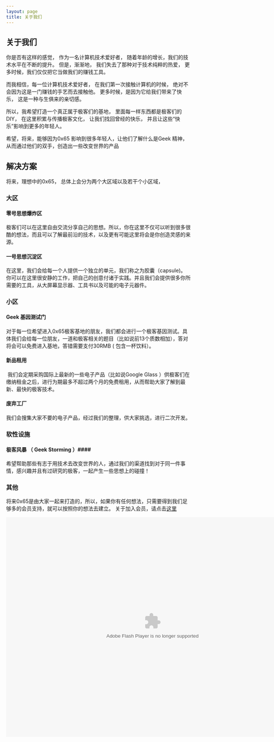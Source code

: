 ```yaml
---
layout: page
title: 关于我们
---
```


## 关于我们 ##

你是否有这样的感觉，
作为一名计算机技术爱好者，
随着年龄的增长，我们的技术水平在不断的提升。
但是，渐渐地，
我们失去了那种对于技术纯粹的热爱，
更多时候，我们仅仅把它当做我们的赚钱工具。

而我相信，每一位计算机技术爱好者，
在我们第一次接触计算机的时候，
绝对不会因为这是一门赚钱的手艺而去接触他。
更多时候，是因为它给我们带来了快乐，
这是一种与生俱来的亲切感。

所以，我希望打造一个真正属于极客们的基地，
里面每一样东西都是极客们的DIY，
在这里积累与传播极客文化，
让我们找回曾经的快乐，
并且让这些“快乐”影响到更多的年轻人。

希望，将来，能够因为0x65 影响到很多年轻人，让他们了解什么是Geek 精神，从而通过他们的双手，创造出一些改变世界的产品

## 解决方案 ##

将来，理想中的0x65， 总体上会分为两个大区域以及若干个小区域，

### 大区 ###

#### 零号思想爆炸区 ####
极客们可以在这里自由交流分享自己的思想。所以，你在这里不仅可以听到很多很酷的想法，而且可以了解最前沿的技术，以及更有可能这里将会是你创造灵感的来源。

#### 一号思想沉淀区 ####
在这里，我们会给每一个人提供一个独立的单元，我们称之为胶囊（capsule)。你可以在这里很安静的工作，把自己的创意付诸于实践。并且我们会提供很多你所需要的工具，从大屏幕显示器、工具书以及可能的电子元器件。

### 小区 ###

#### Geek 基因测试门  ####
对于每一位希望进入0x65极客基地的朋友，我们都会进行一个极客基因测试。具体我们会给每一位朋友，一道和极客相关的题目（比如说前13个质数相加），答对将会可以免费进入基地，答错需要支付30RMB ( 包含一杯饮料）。

#### 新品租用 ####
 我们会定期采购国际上最新的一些电子产品（比如说Google Glass ）供极客们在缴纳租金之后，进行为期最多不超过两个月的免费租用，从而帮助大家了解到最新、最快的极客技术。

#### 废弃工厂  ####
我们会搜集大家不要的电子产品，经过我们的整理，供大家挑选，进行二次开发。

### 软性设施 ###

#### 极客风暴 （ Geek Storming ）####
希望帮助那些有志于用技术去改变世界的人，通过我们的渠道找到对于同一件事情，感兴趣并且有过研究的极客，一起产生一些思想上的碰撞！

### 其他 ###
将来0x65是由大家一起来打造的，所以，如果你有任何想法，只需要得到我们足够多的会员支持，就可以按照你的想法去建立。
关于加入会员，请点击[这里](http://0x65geekspace.github.io/signup/)


<embed align="middle" allowfullscreen="true" allowscriptaccess="sameDomain" height="600" quality="high" src="http://player.youku.com/player.php/sid/XMjk3MDUxMzI0/v.swf" type="application/x-shockwave-flash" width="800" wmode="transparent">
